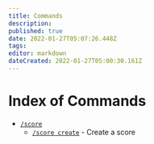 ```yaml
---
title: Commands
description: 
published: true
date: 2022-01-27T05:07:26.448Z
tags: 
editor: markdown
dateCreated: 2022-01-27T05:00:30.161Z
---
```


# Index of Commands
- [`/score`](/commands/score)
  - [`/score create`](/commands/score#create-create-a-score) - Create a score
